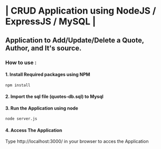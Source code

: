 # | CRUD Application using NodeJS / ExpressJS / MySQL |
## Application to Add/Update/Delete a Quote, Author, and It's source.
### How to use :

#### 1. Install Required packages using NPM

```bash
npm install
```

#### 2. Import the sql file (quotes-db.sql) to Mysql

#### 3. Run the Application using node

```bash
node server.js
```

#### 4. Access The Application

 Type http://localhost:3000/ in your browser to acces the Application

